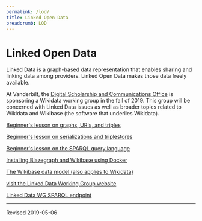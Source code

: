 ```yaml
---
permalink: /lod/
title: Linked Open Data
breadcrumb: LOD
---
```


# Linked Open Data

Linked Data is a graph-based data representation that enables sharing and linking data among providers. Linked Open Data makes those data freely available.

At Vanderbilt, the [Digital Scholarship and Communications Office](https://www.library.vanderbilt.edu/scholarly/) is sponsoring a Wikidata working group in the fall of 2019.  This group will be concerned with Linked Data issues as well as broader topics related to Wikidata and Wikibase (the software that underlies Wikidata).

[Beginner's lesson on graphs, URIs, and triples](../lod/graphs/)

[Beginner's lesson on serializations and triplestores](../lod/serialization/)

[Beginner's lesson on the SPARQL query language](../lod/sparql/)

[Installing Blazegraph and Wikibase using Docker](../lod/install/)

[The Wikibase data model (also applies to Wikidata)](../lod/wikibase/)

[visit the Linked Data Working Group website](https://heardlibrary.github.io/linked-data/)

[Linked Data WG SPARQL endpoint](https://sparql.vanderbilt.edu/)

----
Revised 2019-05-06
